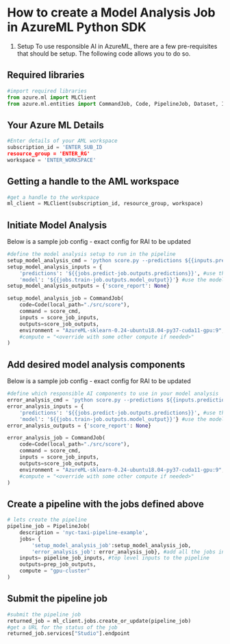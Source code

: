 # How to create a Model Analysis Job in AzureML Python SDK
1. Setup
To use responsible AI in AzureML, there are a few pre-requisites that should be setup. The following code allows you to do so.
## Required libraries
```Python
#import required libraries
from azure.ml import MLClient
from azure.ml.entities import CommandJob, Code, PipelineJob, Dataset, InputDatasetEntry
```

## Your Azure ML Details
```Python
#Enter details of your AML workspace
subscription_id = 'ENTER_SUB_ID
resource_group = 'ENTER_RG'
workspace = 'ENTER_WORKSPACE'
```
## Getting a handle to the AML workspace
```Python
#get a handle to the workspace
ml_client = MLClient(subscription_id, resource_group, workspace)
```

## Initiate Model Analysis

Below is a sample job config - exact config for RAI to be updated
```Python
#define the model analysis setup to run in the pipeline
setup_model_analysis_cmd = 'python score.py --predictions ${{inputs.predictions}} --model ${{inputs.model}} --score_report ${{outputs.score_report}}'
setup_model_analysis_inputs = {
    'predictions': '${{jobs.predict-job.outputs.predictions}}', #use the predictions from predict job so we can score
    'model': '${{jobs.train-job.outputs.model_output}}'} #use the model from the training job
setup_model_analysis_outputs = {'score_report': None}

setup_model_analysis_job = CommandJob(
    code=Code(local_path="./src/score"),
    command = score_cmd,
    inputs = score_job_inputs,
    outputs=score_job_outputs,
    environment = "AzureML-sklearn-0.24-ubuntu18.04-py37-cuda11-gpu:9",
    #compute = "<override with some other compute if needed>"
)
```

## Add desired model analysis components
Below is a sample job config - exact config for RAI to be updated
```Python
#define which responsible AI components to use in your model analysis
error_analysis_cmd = 'python score.py --predictions ${{inputs.predictions}} --model ${{inputs.model}} --score_report ${{outputs.score_report}}'
error_analysis_inputs = {
    'predictions': '${{jobs.predict-job.outputs.predictions}}', #use the predictions from predict job so we can score
    'model': '${{jobs.train-job.outputs.model_output}}'} #use the model from the training job
error_analysis_outputs = {'score_report': None}

error_analysis_job = CommandJob(
    code=Code(local_path="./src/score"),
    command = score_cmd,
    inputs = score_job_inputs,
    outputs=score_job_outputs,
    environment = "AzureML-sklearn-0.24-ubuntu18.04-py37-cuda11-gpu:9",
    #compute = "<override with some other compute if needed>"
)
```
## Create a pipeline with the jobs defined above
```Python
# lets create the pipeline
pipeline_job = PipelineJob(
    description = 'nyc-taxi-pipeline-example',
    jobs= {
        'setup_model_analysis_job':setup_model_analysis_job, 
        'error_analysis_job': error_analysis_job}, #add all the jobs into this pipeline
    inputs= pipeline_job_inputs, #top level inputs to the pipeline
    outputs=prep_job_outputs,
    compute = "gpu-cluster"
)

```
## Submit the pipeline job
```Python
#submit the pipeline job
returned_job = ml_client.jobs.create_or_update(pipeline_job)
#get a URL for the status of the job
returned_job.services["Studio"].endpoint
```

